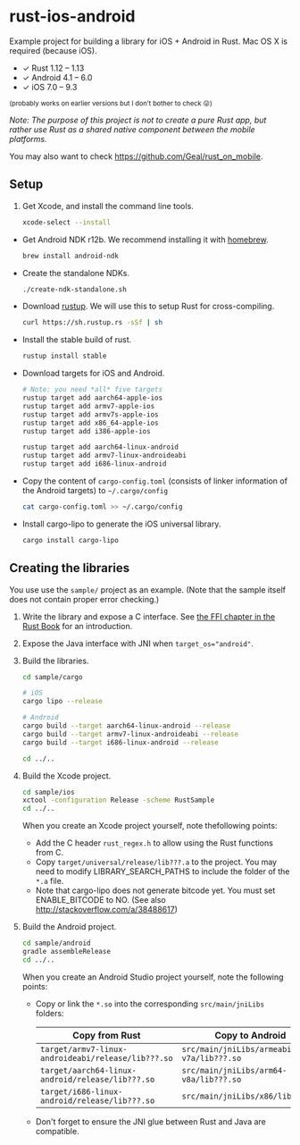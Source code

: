 rust-ios-android
================

Example project for building a library for iOS + Android in Rust. Mac OS X is
required (because iOS).

* ✓ Rust 1.12 – 1.13
* ✓ Android 4.1 – 6.0
* ✓ iOS 7.0 – 9.3

<small>(probably works on earlier versions but I don't bother to check 😛)</small>

*Note: The purpose of this project is not to create a pure Rust app, but rather
use Rust as a shared native component between the mobile platforms.*

You may also want to check <https://github.com/Geal/rust_on_mobile>.

Setup
-----

1. Get Xcode, and install the command line tools.

    ```sh
    xcode-select --install
    ```

* Get Android NDK r12b. We recommend installing it with [homebrew](http://brew.sh/).

    ```sh
    brew install android-ndk
    ```

* Create the standalone NDKs.

    ```sh
    ./create-ndk-standalone.sh
    ```

* Download [rustup](https://www.rustup.rs/). We will use this to setup Rust for
   cross-compiling.

    ```sh
    curl https://sh.rustup.rs -sSf | sh
    ```

* Install the stable build of rust.

    ```sh
    rustup install stable
    ```

* Download targets for iOS and Android.

    ```sh
    # Note: you need *all* five targets
    rustup target add aarch64-apple-ios
    rustup target add armv7-apple-ios
    rustup target add armv7s-apple-ios
    rustup target add x86_64-apple-ios
    rustup target add i386-apple-ios

    rustup target add aarch64-linux-android
    rustup target add armv7-linux-androideabi
    rustup target add i686-linux-android
    ```

* Copy the content of `cargo-config.toml` (consists of linker information of
   the Android targets) to `~/.cargo/config`

    ```sh
    cat cargo-config.toml >> ~/.cargo/config
    ```

* Install cargo-lipo to generate the iOS universal library.

    ```sh
    cargo install cargo-lipo
    ```

Creating the libraries
----------------------

You use use the `sample/` project as an example. (Note that the sample itself
does not contain proper error checking.)

1. Write the library and expose a C interface. See [the FFI chapter in the Rust
   Book](http://doc.rust-lang.org/book/ffi.html) for an introduction.

2. Expose the Java interface with JNI when `target_os="android"`.

3. Build the libraries.

    ```sh
    cd sample/cargo

    # iOS
    cargo lipo --release

    # Android
    cargo build --target aarch64-linux-android --release
    cargo build --target armv7-linux-androideabi --release
    cargo build --target i686-linux-android --release

    cd ../..
    ```

4. Build the Xcode project.

    ```sh
    cd sample/ios
    xctool -configuration Release -scheme RustSample
    cd ../..
    ```

    When you create an Xcode project yourself, note thefollowing points:

    * Add the C header `rust_regex.h` to allow using the Rust functions from C.
    * Copy `target/universal/release/lib???.a` to the project. You may need
      to modify LIBRARY_SEARCH_PATHS to include the folder of the `*.a` file.
    * Note that cargo-lipo does not generate bitcode yet. You must set
      ENABLE_BITCODE to NO. (See also <http://stackoverflow.com/a/38488617>)

5. Build the Android project.

    ```sh
    cd sample/android
    gradle assembleRelease
    cd ../..
    ```

    When you create an Android Studio project yourself, note the following
    points:

    * Copy or link the `*.so` into the corresponding `src/main/jniLibs` folders:

        Copy from Rust | Copy to Android
        ---|---
        `target/armv7-linux-androideabi/release/lib???.so` | `src/main/jniLibs/armeabi-v7a/lib???.so`
        `target/aarch64-linux-android/release/lib???.so` | `src/main/jniLibs/arm64-v8a/lib???.so`
        `target/i686-linux-android/release/lib???.so` | `src/main/jniLibs/x86/lib???.so`

    * Don't forget to ensure the JNI glue between Rust and Java are compatible.
